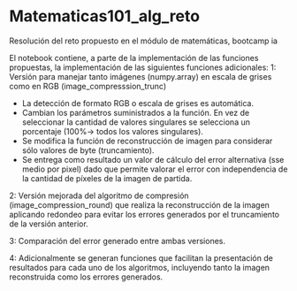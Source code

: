 # Matematicas101_alg_reto
Resolución del reto propuesto en el módulo de matemáticas, bootcamp ia

El notebook contiene, a parte de la implementación de las funciones propuestas, la implementación de las siguientes funciones adicionales:
1: Versión para manejar tanto imágenes (numpy.array) en escala de grises como en RGB (image_compresssion_trunc)
  - La detección de formato RGB o escala de grises es automática.
  - Cambian los parámetros suministrados a la función. En vez de seleccionar la cantidad de valores singulares se selecciona un porcentaje (100%-> todos los valores singulares).
  - Se modifica la función de reconstrucción de imagen para considerar sólo valores de byte (truncamiento).
  - Se entrega como resultado un valor de cálculo del error alternativa (sse medio por pixel) dado que permite valorar el error con independencia de la cantidad de píxeles de la imagen de partida.

2: Versión mejorada del algoritmo de compresión (image_compression_round) que realiza la reconstrucción de la imagen aplicando redondeo para evitar los errores generados por el truncamiento de la versión anterior.

3: Comparación del error generado entre ambas versiones.

4: Adicionalmente se generan funciones que facilitan la presentación de resultados para cada uno de los algoritmos, incluyendo tanto la imagen reconstruida como los errores generados.


